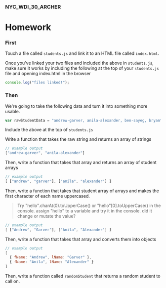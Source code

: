 ### NYC_WDI_30_ARCHER

# Homework

### First

Touch a file called `students.js` and link it to an HTML file called `index.html`.

Once you've linked your two files and included the above in `students.js`, make sure it works by including the following at the top of your `students.js` file and opening index.html in the browser

```js
console.log("files linked!");
```

### Then

We're going to take the following data and turn it into something more usable.

```js
var rawStudentData = "andrew-garver, anila-alexander, ben-sayeg, bryant-novas, dasha-murauyova, david-neuhaus, devatha-kesarkodigae, domenica-lalima, dor-rubin, fernanda-correa, gab-lubliner, gordon-dugan, james-kim, jeremy-bell, john-mcgillion, junho-rhee, karlyce-edwards, kelly-stevens, kelly-devine, mark-paulson, matt-sullivan, max-peterson, michael-dennis, orin-xie, teo-arana, bobby-king, ryan-burke, sam-hu"
```

Include the above at the top of `students.js`

Write a function that takes the raw string and returns an array of strings

```js
// example output
["andrew-garver", "anila-alexander"]
```

Then, write a function that takes that array and returns an array of student arrays

```js
// example output
[ ["andrew", "garver"], ["anila", "alexander"] ]
```
Then, write a function that takes that student array of arrays and makes the first character of each name uppercased.

> Try "hello".charAt(0).toUpperCase() or "hello"[0].toUpperCase() in the console. assign "hello" to a variable and try it in the console. did it change or mutate the value?

```js
// example output
[ ["Andrew", "Garver"], ["Anila", "Alexander"] ]
```

Then, write a function that takes that array and converts them into objects

```js
// example output
[
  { fName: "Andrew", lName: "Garver" },
  { fName: "Anila", lName: "Alexander" }
]
```

Then, write a function called `randomStudent` that returns a random student to call on.

